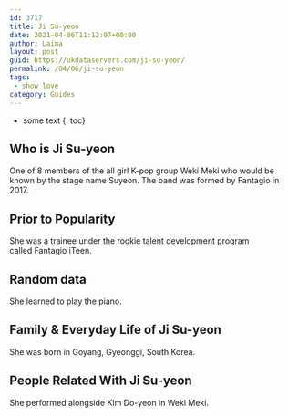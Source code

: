 ```yaml
---
id: 3717
title: Ji Su-yeon
date: 2021-04-06T11:12:07+00:00
author: Laima
layout: post
guid: https://ukdataservers.com/ji-su-yeon/
permalink: /04/06/ji-su-yeon
tags:
 - show love
category: Guides
---
```


* some text
{: toc}


## Who is Ji Su-yeon
                  
                  
                  
One of 8 members of the all girl K-pop group Weki Meki who would be known by the stage name Suyeon. The band was formed by Fantagio in 2017.
                  
              
            
              
            
                
                
                
## Prior to Popularity
                  
                  
                  
She was a trainee under the rookie talent development program called Fantagio iTeen.
                  
              
            
              
            
                
                
                
## Random data
                  
                  
                  
She learned to play the piano.
                  
              
            
              
            
                
                
                
## Family & Everyday Life of Ji Su-yeon
                  
                  
                  
She was born in Goyang, Gyeonggi, South Korea.
                  
              
            
              
            
                
                
                
## People Related With Ji Su-yeon
                  
                  
                  
She performed alongside Kim Do-yeon in Weki Meki.
                  
              
            
              
            
                
              
            
              
              
            
            
              
            
          
          
          